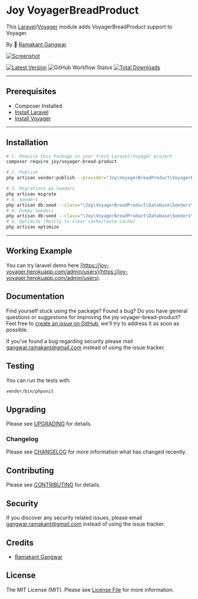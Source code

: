 # Joy VoyagerBreadProduct

This [Laravel](https://laravel.com/)/[Voyager](https://voyager.devdojo.com/) module adds VoyagerBreadProduct support to Voyager.

By 🐼 [Ramakant Gangwar](https://github.com/rxcod9).

[![Screenshot](https://raw.githubusercontent.com/rxcod9/joy-voyager-bread-product/main/cover.jpg)](https://joy-voyager.herokuapp.com/)

[![Latest Version](https://img.shields.io/github/v/release/rxcod9/joy-voyager-bread-product?style=flat-square)](https://github.com/rxcod9/joy-voyager-bread-product/releases)
![GitHub Workflow Status](https://img.shields.io/github/workflow/status/rxcod9/joy-voyager-bread-product/run-tests?label=tests)
[![Total Downloads](https://img.shields.io/packagist/dt/joy/voyager-bread-product.svg?style=flat-square)](https://packagist.org/packages/joy/voyager-bread-product)

---

## Prerequisites

*   Composer Installed
*   [Install Laravel](https://laravel.com/docs/installation)
*   [Install Voyager](https://github.com/the-control-group/voyager)

---

## Installation

```bash
# 1. Require this Package in your fresh Laravel/Voyager project
composer require joy/voyager-bread-product

# 2. Publish
php artisan vendor:publish --provider="Joy\VoyagerBreadProduct\VoyagerBreadProductServiceProvider" --force

# 3. Migrations && Seeders
php artisan migrate
# 4. Seeders
php artisan db:seed --class="\Joy\VoyagerBreadProduct\Database\Seeders\VoyagerDatabaseSeeder" --force
# 4. Dummy Seeders
php artisan db:seed --class="\Joy\VoyagerBreadProduct\Database\Seeders\VoyagerDummyDatabaseSeeder" --force
# 4. Optimize [Mostly to clear cache/route cache]
php artisan optimize
```

---


## Working Example

You can try laravel demo here [https://joy-voyager.herokuapp.com/admin/users](https://joy-voyager.herokuapp.com/admin/users).

## Documentation

Find yourself stuck using the package? Found a bug? Do you have general questions or suggestions for improving the joy voyager-bread-product? Feel free to [create an issue on GitHub](https://github.com/rxcod9/joy-voyager-bread-product/issues), we'll try to address it as soon as possible.

If you've found a bug regarding security please mail [gangwar.ramakant@gmail.com](mailto:gangwar.ramakant@gmail.com) instead of using the issue tracker.

## Testing

You can run the tests with:

```bash
vendor/bin/phpunit
```

## Upgrading

Please see [UPGRADING](UPGRADING.md) for details.

### Changelog

Please see [CHANGELOG](CHANGELOG.md) for more information what has changed recently.

## Contributing

Please see [CONTRIBUTING](CONTRIBUTING.md) for details.

## Security

If you discover any security related issues, please email [gangwar.ramakant@gmail.com](mailto:gangwar.ramakant@gmail.com) instead of using the issue tracker.

## Credits

- [Ramakant Gangwar](https://github.com/rxcod9)

## License

The MIT License (MIT). Please see [License File](LICENSE.md) for more information.
